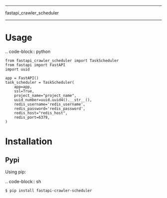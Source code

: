 *********
fastapi_crawler_scheduler
*********

Usage
=====

.. code-block:: python

    from fastapi_crawler_scheduler import TaskScheduler
    from fastapi import FastAPI
    import uuid

    app = FastAPI()
    task_scheduler = TaskScheduler(
        app=app,
        ssl=True,
        project_name="project_name",
        uuid_number=uuid.uuid4().__str__(),
        redis_username='redis_username',
        redis_password='redis_password',
        redis_host="redis_host",
        redis_port=6379,
    )
Installation
============
Pypi
----
Using pip:

.. code-block:: sh

    $ pip install fastapi-crawler-scheduler

